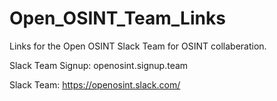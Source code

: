 # Open_OSINT_Team_Links
Links for the Open OSINT Slack Team for OSINT collaberation.

Slack Team Signup: openosint.signup.team

Slack Team: https://openosint.slack.com/




